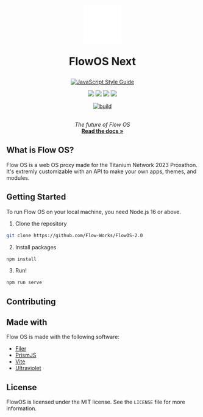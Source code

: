 <div align="center">
  <img src="https://raw.githubusercontent.com/Flow-Works/FlowOS/main/public/assets/logo.svg" width="100px">
  <p style="font-size: 28px; font-weight: bold">FlowOS Next</p>

  [![JavaScript Style Guide](https://cdn.rawgit.com/standard/standard/master/badge.svg)](https://github.com/standard/standard)

  <img src="https://img.shields.io/github/stars/flow-works/flowos-2.0?style=flat" />
  <img src="https://img.shields.io/github/issues-pr/flow-works/flowos-2.0?style=flat" />
  <img src="https://img.shields.io/github/forks/flow-works/flowos-2.0?style=flat&color=orange" />
  <img src="https://img.shields.io/github/commit-activity/t/Flow-Works/FlowOS-2.0?style=flat&color=violet" />

  [![build](https://github.com/Flow-Works/FlowOS-2.0/actions/workflows/build.yml/badge.svg)](https://github.com/Flow-Works/FlowOS-2.0/actions/workflows/build.yml)

  <br>
  <i>The future of Flow OS</i>
  <br>
  <a href="https://docs.flow-works.me"><strong>Read the docs »</strong></a>
  <br>
  
</div>

## What is Flow OS?

Flow OS is a web OS proxy made for the Titanium Network 2023 Proxathon. It's extremly customizable with an API to make your own apps, themes, and modules.

## Getting Started

To run Flow OS on your local machine, you need Node.js 16 or above. 

1. Clone the repository
```bash
git clone https://github.com/Flow-Works/FlowOS-2.0
```
2. Install packages
```bash
npm install
```
3. Run!
```bash
npm run serve
```
## Contributing


## Made with
Flow OS is made with the following software:
* [Filer](https://github.com/filerjs/filer)
* [PrismJS](https://github.com/PrismJS/prism)
* [Vite](https://vitejs.dev)
* [Ultraviolet](https://github.com/titaniumnetwork-dev/ultraviolet)

## License
FlowOS is licensed under the MIT license. See the `LICENSE` file for more information.